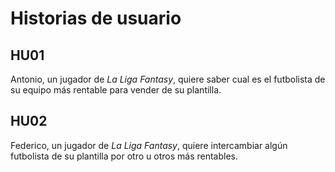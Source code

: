 # Historias de usuario
## HU01
Antonio, un jugador de _La Liga Fantasy_, quiere saber cual es el futbolista de su equipo más rentable para vender de su plantilla.

## HU02
Federico, un jugador de _La Liga Fantasy_, quiere intercambiar algún futbolista de su plantilla por otro u otros más rentables.



